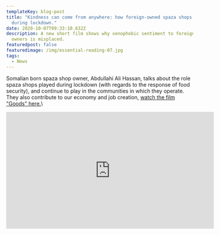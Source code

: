 ```yaml
---
templateKey: blog-post
title: "Kindness can come from anywhere: how foreign-owned spaza shops helped
  during lockdown."
date: 2020-10-07T09:33:10.632Z
description: A new short film shows why xenophobic sentiment to foreign shop
  owners is misplaced.
featuredpost: false
featuredimage: /img/essential-reading-07.jpg
tags:
  - News
---
```

Somalian born spaza shop owner, Abdullahi Ali Hassan, talks about the role spaza shops played during lockdown (with regards to the response of food security), and continue to play in the communities in which they operate. They also contribute to our economy and job creation, [watch the film "Goods" here.](https://scalabrini.org.za/resources/videos/goods-spaza-lockdown/)\

<iframe width="560" height="315" src="https://www.youtube.com/embed/e0l1OibuZrs" frameborder="0" allow="accelerometer; autoplay; clipboard-write; encrypted-media; gyroscope; picture-in-picture" allowfullscreen></iframe>